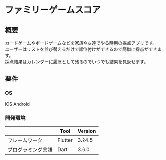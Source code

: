 # ファミリーゲームスコア

## 概要
カードゲームやボードゲームなどを家族や友達でやる時用の採点アプリです。  
ユーザーはリストを並び替えるだけで順位付けができるので簡単に採点ができます。  
採点結果はカレンダーに履歴として残るのでいつでも結果を見返せます。  

## 要件

### OS
iOS
Android

### 開発環境
|  | Tool | Version |
| --- | --- | --- |
| フレームワーク | Flutter | 3.24.5 |
| プログラミング言語 | Dart | 3.6.0 |
